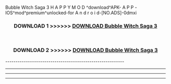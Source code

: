  Bubble Witch Saga 3  H A P P Y M O D ^download^APK- A P P -IOS^mod^premium^unlocked-for A n d r o i d-[NO.ADS]-0dmxi



<div align="center">

<h3>DOWNLOAD 1 >>>>>> <a href="https://en-mod.web.app/?en= Bubble Witch Saga 3 ">DOWNLOAD Bubble Witch Saga 3  </a></h3><br>

<h3>DOWNLOAD 2 >>>>>> <a href="https://en-mod.web.app/?en= Bubble Witch Saga 3 ">DOWNLOAD Bubble Witch Saga 3  </a></h3>

</div>
----------------------------------------------------------

----------------------------------------------------------

----------------------------------------------------------

----------------------------------------------------------



